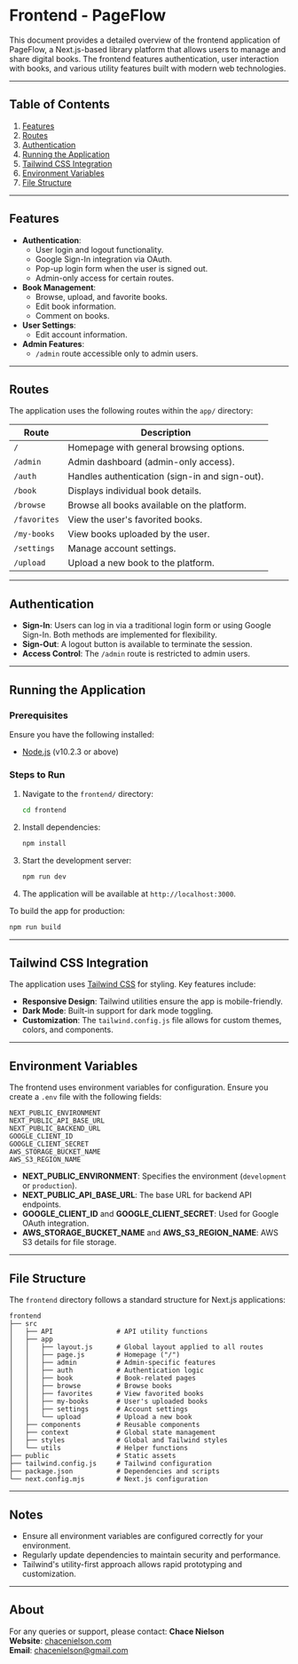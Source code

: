 # Frontend - PageFlow

This document provides a detailed overview of the frontend application of PageFlow, a Next.js-based library platform that allows users to manage and share digital books. The frontend features authentication, user interaction with books, and various utility features built with modern web technologies.

---

## Table of Contents
1. [Features](#features)
2. [Routes](#routes)
3. [Authentication](#authentication)
4. [Running the Application](#running-the-application)
5. [Tailwind CSS Integration](#tailwind-css-integration)
6. [Environment Variables](#environment-variables)
7. [File Structure](#file-structure)

---

## Features
- **Authentication**:
  - User login and logout functionality.
  - Google Sign-In integration via OAuth.
  - Pop-up login form when the user is signed out.
  - Admin-only access for certain routes.
- **Book Management**:
  - Browse, upload, and favorite books.
  - Edit book information.
  - Comment on books.
- **User Settings**:
  - Edit account information.
- **Admin Features**:
  - `/admin` route accessible only to admin users.

---

## Routes
The application uses the following routes within the `app/` directory:

| Route          | Description                                     |
|----------------|-------------------------------------------------|
| `/`            | Homepage with general browsing options.         |
| `/admin`       | Admin dashboard (admin-only access).            |
| `/auth`        | Handles authentication (sign-in and sign-out).  |
| `/book`        | Displays individual book details.               |
| `/browse`      | Browse all books available on the platform.     |
| `/favorites`   | View the user's favorited books.                |
| `/my-books`    | View books uploaded by the user.                |
| `/settings`    | Manage account settings.                        |
| `/upload`      | Upload a new book to the platform.              |

---

## Authentication
- **Sign-In**: Users can log in via a traditional login form or using Google Sign-In. Both methods are implemented for flexibility.
- **Sign-Out**: A logout button is available to terminate the session.
- **Access Control**: The `/admin` route is restricted to admin users.

---

## Running the Application

### Prerequisites
Ensure you have the following installed:
- [Node.js](https://nodejs.org/) (v10.2.3 or above)

### Steps to Run
1. Navigate to the `frontend/` directory:
   ```bash
   cd frontend
   ```
2. Install dependencies:
   ```bash
   npm install
   ```
3. Start the development server:
   ```bash
   npm run dev
   ```
4. The application will be available at `http://localhost:3000`.

To build the app for production:
```bash
npm run build
```

---

## Tailwind CSS Integration
The application uses [Tailwind CSS](https://tailwindcss.com/) for styling. Key features include:
- **Responsive Design**: Tailwind utilities ensure the app is mobile-friendly.
- **Dark Mode**: Built-in support for dark mode toggling.
- **Customization**: The `tailwind.config.js` file allows for custom themes, colors, and components.

---

## Environment Variables
The frontend uses environment variables for configuration. Ensure you create a `.env` file with the following fields:

```plaintext
NEXT_PUBLIC_ENVIRONMENT
NEXT_PUBLIC_API_BASE_URL
NEXT_PUBLIC_BACKEND_URL
GOOGLE_CLIENT_ID
GOOGLE_CLIENT_SECRET
AWS_STORAGE_BUCKET_NAME
AWS_S3_REGION_NAME
```

- **NEXT_PUBLIC_ENVIRONMENT**: Specifies the environment (`development` or `production`).
- **NEXT_PUBLIC_API_BASE_URL**: The base URL for backend API endpoints.
- **GOOGLE_CLIENT_ID** and **GOOGLE_CLIENT_SECRET**: Used for Google OAuth integration.
- **AWS_STORAGE_BUCKET_NAME** and **AWS_S3_REGION_NAME**: AWS S3 details for file storage.

---

## File Structure
The `frontend` directory follows a standard structure for Next.js applications:

```plaintext
frontend
├── src
│   ├── API                # API utility functions
│   ├── app
│   │   ├── layout.js      # Global layout applied to all routes
│   │   ├── page.js        # Homepage ("/")
│   │   ├── admin          # Admin-specific features
│   │   ├── auth           # Authentication logic
│   │   ├── book           # Book-related pages
│   │   ├── browse         # Browse books
│   │   ├── favorites      # View favorited books
│   │   ├── my-books       # User's uploaded books
│   │   ├── settings       # Account settings
│   │   └── upload         # Upload a new book
│   ├── components         # Reusable components
│   ├── context            # Global state management
│   ├── styles             # Global and Tailwind styles
│   └── utils              # Helper functions
├── public                 # Static assets
├── tailwind.config.js     # Tailwind configuration
├── package.json           # Dependencies and scripts
└── next.config.mjs        # Next.js configuration
```

---

## Notes
- Ensure all environment variables are configured correctly for your environment.
- Regularly update dependencies to maintain security and performance.
- Tailwind's utility-first approach allows rapid prototyping and customization.

---

## About
For any queries or support, please contact:
**Chace Nielson**  
**Website**: [chacenielson.com](https://chacenielson.com)  
**Email**: [chacenielson@gmail.com](mailto:chacenielson@gmail.com)

